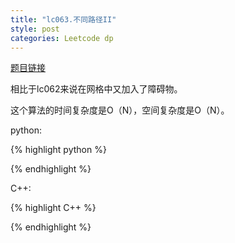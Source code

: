 ```yaml
---
title: "lc063.不同路径II"
style: post
categories: Leetcode dp
---
```


[题目链接](https://leetcode-cn.com/problems/unique-paths-ii/)

相比于lc062来说在网格中又加入了障碍物。

这个算法的时间复杂度是O（N），空间复杂度是O（N）。

python:

{% highlight python %}



{% endhighlight %}

C++:

{% highlight C++ %}



{% endhighlight %}

